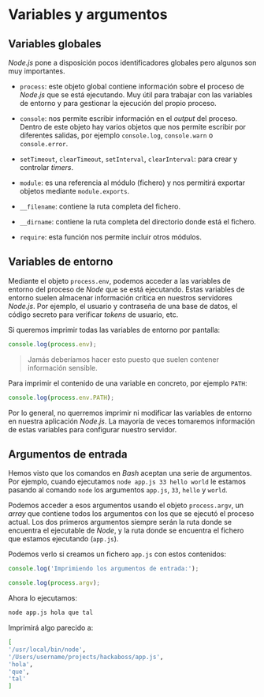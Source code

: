 # Variables y argumentos

## Variables globales

_Node.js_ pone a disposición pocos identificadores globales pero algunos son muy importantes.

-   `process`: este objeto global contiene información sobre el proceso de _Node.js_ que se está ejecutando. Muy útil para trabajar con las variables de entorno y para gestionar la ejecución del propio proceso.

-   `console`: nos permite escribir información en el _output_ del proceso. Dentro de este objeto hay varios objetos que nos permite escribir por diferentes salidas, por ejemplo `console.log`, `console.warn` o `console.error`.

-   `setTimeout`, `clearTimeout`, `setInterval`, `clearInterval`: para crear y controlar _timers_.

-   `module`: es una referencia al módulo (fichero) y nos permitirá exportar objetos mediante `module.exports`.

-   `__filename`: contiene la ruta completa del fichero.

-   `__dirname`: contiene la ruta completa del directorio donde está el fichero.

-   `require`: esta función nos permite incluir otros módulos.

## Variables de entorno

Mediante el objeto `process.env`, podemos acceder a las variables de entorno del proceso de _Node_ que se está ejecutando. Estas variables de entorno suelen almacenar información crítica en nuestros servidores _Node.js_. Por ejemplo, el usuario y contraseña de una base de datos, el código secreto para verificar _tokens_ de usuario, etc.

Si queremos imprimir todas las variables de entorno por pantalla:

```javascript
console.log(process.env);
```

> Jamás deberíamos hacer esto puesto que suelen contener información sensible.

Para imprimir el contenido de una variable en concreto, por ejemplo `PATH`:

```javascript
console.log(process.env.PATH);
```

Por lo general, no querremos imprimir ni modificar las variables de entorno en nuestra aplicación _Node.js_. La mayoría de veces tomaremos información de estas variables para configurar nuestro servidor.

## Argumentos de entrada

Hemos visto que los comandos en _Bash_ aceptan una serie de argumentos. Por ejemplo, cuando ejecutamos `node app.js 33 hello world` le estamos pasando al comando `node` los argumentos `app.js`, `33`, `hello` y `world`.

Podemos acceder a esos argumentos usando el objeto `process.argv`, un _array_ que contiene todos los argumentos con los que se ejecutó el proceso actual. Los dos primeros argumentos siempre serán la ruta donde se encuentra el ejecutable de _Node_, y la ruta donde se encuentra el fichero que estamos ejecutando (`app.js`).

Podemos verlo si creamos un fichero `app.js` con estos contenidos:

```javascript
console.log('Imprimiendo los argumentos de entrada:');

console.log(process.argv);
```

Ahora lo ejecutamos:

```bash
node app.js hola que tal
```

Imprimirá algo parecido a:

```bash
[
'/usr/local/bin/node',
'/Users/username/projects/hackaboss/app.js',
'hola',
'que',
'tal'
]
```
